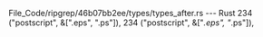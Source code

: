 File_Code/ripgrep/46b07bb2ee/types/types_after.rs --- Rust
234     ("postscript", &[".eps", ".ps"]),                                                                                                                    234     ("postscript", &["*.eps", "*.ps"]),

